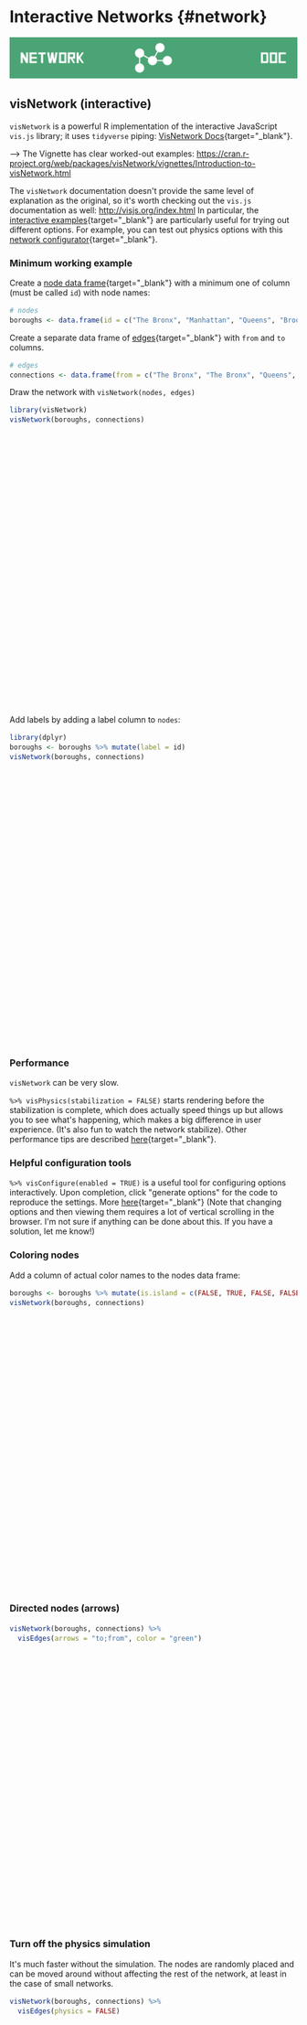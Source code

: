 # Interactive Networks {#network}

![](images/banners/banner_network.png)

<!--## ggnetwork (static)-->

## visNetwork (interactive)

`visNetwork` is a powerful R implementation of the interactive JavaScript `vis.js` library; it uses `tidyverse` piping: [VisNetwork Docs](https://datastorm-open.github.io/visNetwork/){target="_blank"}.

--> The Vignette has clear worked-out examples: https://cran.r-project.org/web/packages/visNetwork/vignettes/Introduction-to-visNetwork.html


The `visNetwork` documentation doesn't provide the same level of explanation as the original, so it's worth checking out the `vis.js` documentation as well:
http://visjs.org/index.html  In particular, the [interactive examples](http://visjs.org/network_examples.html){target="_blank"} are particularly useful for trying out different options. For example, you can test out physics options with this [network configurator](http://visjs.org/examples/network/physics/physicsConfiguration.html){target="_blank"}. 


### Minimum working example

Create a [node data frame](https://datastorm-open.github.io/visNetwork/nodes.html){target="_blank"} with a minimum one of column (must be called `id`) with node names:


```r
# nodes
boroughs <- data.frame(id = c("The Bronx", "Manhattan", "Queens", "Brooklyn", "Staten Island"))
```


Create a separate data frame of [edges](https://datastorm-open.github.io/visNetwork/edges.html){target="_blank"} with `from` and `to` columns. 



```r
# edges
connections <- data.frame(from = c("The Bronx", "The Bronx", "Queens", "Queens", "Manhattan", "Brooklyn"), to = c("Manhattan", "Queens", "Brooklyn", "Manhattan", "Brooklyn", "Staten Island"))
```


Draw the network with `visNetwork(nodes, edges)`


```r
library(visNetwork)
visNetwork(boroughs, connections)
```

<!--html_preserve--><div id="htmlwidget-68f660914c7610f96547" style="width:672px;height:480px;" class="visNetwork html-widget"></div>
<script type="application/json" data-for="htmlwidget-68f660914c7610f96547">{"x":{"nodes":{"id":["The Bronx","Manhattan","Queens","Brooklyn","Staten Island"]},"edges":{"from":["The Bronx","The Bronx","Queens","Queens","Manhattan","Brooklyn"],"to":["Manhattan","Queens","Brooklyn","Manhattan","Brooklyn","Staten Island"]},"nodesToDataframe":true,"edgesToDataframe":true,"options":{"width":"100%","height":"100%","nodes":{"shape":"dot"},"manipulation":{"enabled":false}},"groups":null,"width":null,"height":null,"idselection":{"enabled":false},"byselection":{"enabled":false},"main":null,"submain":null,"footer":null,"background":"rgba(0, 0, 0, 0)"},"evals":[],"jsHooks":[]}</script><!--/html_preserve-->


Add labels by adding a label column to `nodes`:


```r
library(dplyr)
boroughs <- boroughs %>% mutate(label = id)
visNetwork(boroughs, connections)
```

<!--html_preserve--><div id="htmlwidget-234c0583a601f1879d5a" style="width:672px;height:480px;" class="visNetwork html-widget"></div>
<script type="application/json" data-for="htmlwidget-234c0583a601f1879d5a">{"x":{"nodes":{"id":["The Bronx","Manhattan","Queens","Brooklyn","Staten Island"],"label":["The Bronx","Manhattan","Queens","Brooklyn","Staten Island"]},"edges":{"from":["The Bronx","The Bronx","Queens","Queens","Manhattan","Brooklyn"],"to":["Manhattan","Queens","Brooklyn","Manhattan","Brooklyn","Staten Island"]},"nodesToDataframe":true,"edgesToDataframe":true,"options":{"width":"100%","height":"100%","nodes":{"shape":"dot"},"manipulation":{"enabled":false}},"groups":null,"width":null,"height":null,"idselection":{"enabled":false},"byselection":{"enabled":false},"main":null,"submain":null,"footer":null,"background":"rgba(0, 0, 0, 0)"},"evals":[],"jsHooks":[]}</script><!--/html_preserve-->



### Performance

`visNetwork` can be very slow. 

`%>% visPhysics(stabilization = FALSE)` starts rendering before the stabilization is complete, which does actually speed things up but allows you to see what's happening, which makes a big difference in user experience.  (It's also fun to watch the network stabilize).  Other performance tips are described [here](https://datastorm-open.github.io/visNetwork/performance.html){target="_blank"}.
  
### Helpful configuration tools  
  
`%>% visConfigure(enabled = TRUE)` is a useful tool for configuring options interactively.  Upon completion, click "generate options" for the code to reproduce the settings. More [here](https://datastorm-open.github.io/visNetwork/configure.html){target="_blank"} (Note that changing options and then viewing them requires a lot of vertical scrolling in the browser.  I'm not sure if anything can be done about this. If you have a solution, let me know!)
  
### Coloring nodes

Add a column of actual color names to the nodes data frame:


```r
boroughs <- boroughs %>% mutate(is.island = c(FALSE, TRUE, FALSE, FALSE, TRUE)) %>% mutate(color = ifelse(is.island, "blue", "yellow"))
visNetwork(boroughs, connections)
```

<!--html_preserve--><div id="htmlwidget-0e1a580088e2799139ca" style="width:672px;height:480px;" class="visNetwork html-widget"></div>
<script type="application/json" data-for="htmlwidget-0e1a580088e2799139ca">{"x":{"nodes":{"id":["The Bronx","Manhattan","Queens","Brooklyn","Staten Island"],"label":["The Bronx","Manhattan","Queens","Brooklyn","Staten Island"],"is.island":[false,true,false,false,true],"color":["yellow","blue","yellow","yellow","blue"]},"edges":{"from":["The Bronx","The Bronx","Queens","Queens","Manhattan","Brooklyn"],"to":["Manhattan","Queens","Brooklyn","Manhattan","Brooklyn","Staten Island"]},"nodesToDataframe":true,"edgesToDataframe":true,"options":{"width":"100%","height":"100%","nodes":{"shape":"dot"},"manipulation":{"enabled":false}},"groups":null,"width":null,"height":null,"idselection":{"enabled":false},"byselection":{"enabled":false},"main":null,"submain":null,"footer":null,"background":"rgba(0, 0, 0, 0)"},"evals":[],"jsHooks":[]}</script><!--/html_preserve-->

### Directed nodes (arrows)


```r
visNetwork(boroughs, connections) %>% 
  visEdges(arrows = "to;from", color = "green")
```

<!--html_preserve--><div id="htmlwidget-1a5c3a3947e99b495d1d" style="width:672px;height:480px;" class="visNetwork html-widget"></div>
<script type="application/json" data-for="htmlwidget-1a5c3a3947e99b495d1d">{"x":{"nodes":{"id":["The Bronx","Manhattan","Queens","Brooklyn","Staten Island"],"label":["The Bronx","Manhattan","Queens","Brooklyn","Staten Island"],"is.island":[false,true,false,false,true],"color":["yellow","blue","yellow","yellow","blue"]},"edges":{"from":["The Bronx","The Bronx","Queens","Queens","Manhattan","Brooklyn"],"to":["Manhattan","Queens","Brooklyn","Manhattan","Brooklyn","Staten Island"]},"nodesToDataframe":true,"edgesToDataframe":true,"options":{"width":"100%","height":"100%","nodes":{"shape":"dot"},"manipulation":{"enabled":false},"edges":{"arrows":"to;from","color":"green"}},"groups":null,"width":null,"height":null,"idselection":{"enabled":false},"byselection":{"enabled":false},"main":null,"submain":null,"footer":null,"background":"rgba(0, 0, 0, 0)"},"evals":[],"jsHooks":[]}</script><!--/html_preserve-->

### Turn off the physics simulation

It's much faster without the simulation. The nodes are randomly placed and can be moved around without affecting the rest of the network, at least in the case of small networks.


```r
visNetwork(boroughs, connections) %>% 
  visEdges(physics = FALSE)
```

<!--html_preserve--><div id="htmlwidget-c1d52535bf172dcdd714" style="width:672px;height:480px;" class="visNetwork html-widget"></div>
<script type="application/json" data-for="htmlwidget-c1d52535bf172dcdd714">{"x":{"nodes":{"id":["The Bronx","Manhattan","Queens","Brooklyn","Staten Island"],"label":["The Bronx","Manhattan","Queens","Brooklyn","Staten Island"],"is.island":[false,true,false,false,true],"color":["yellow","blue","yellow","yellow","blue"]},"edges":{"from":["The Bronx","The Bronx","Queens","Queens","Manhattan","Brooklyn"],"to":["Manhattan","Queens","Brooklyn","Manhattan","Brooklyn","Staten Island"]},"nodesToDataframe":true,"edgesToDataframe":true,"options":{"width":"100%","height":"100%","nodes":{"shape":"dot"},"manipulation":{"enabled":false},"edges":{"physics":false}},"groups":null,"width":null,"height":null,"idselection":{"enabled":false},"byselection":{"enabled":false},"main":null,"submain":null,"footer":null,"background":"rgba(0, 0, 0, 0)"},"evals":[],"jsHooks":[]}</script><!--/html_preserve-->

### Grey out nodes far from selected (defined by "degree")

(Click a node to see effect.)


```r
# defaults to 1 degree
visNetwork(boroughs, connections) %>% 
  visOptions(highlightNearest = TRUE)
```

<!--html_preserve--><div id="htmlwidget-c23fb2989e2e10026bbd" style="width:672px;height:480px;" class="visNetwork html-widget"></div>
<script type="application/json" data-for="htmlwidget-c23fb2989e2e10026bbd">{"x":{"nodes":{"id":["The Bronx","Manhattan","Queens","Brooklyn","Staten Island"],"label":["The Bronx","Manhattan","Queens","Brooklyn","Staten Island"],"is.island":[false,true,false,false,true],"color":["yellow","blue","yellow","yellow","blue"]},"edges":{"from":["The Bronx","The Bronx","Queens","Queens","Manhattan","Brooklyn"],"to":["Manhattan","Queens","Brooklyn","Manhattan","Brooklyn","Staten Island"]},"nodesToDataframe":true,"edgesToDataframe":true,"options":{"width":"100%","height":"100%","nodes":{"shape":"dot"},"manipulation":{"enabled":false}},"groups":null,"width":null,"height":null,"idselection":{"enabled":false,"style":"width: 150px; height: 26px","useLabels":true,"main":"Select by id"},"byselection":{"enabled":false,"style":"width: 150px; height: 26px","multiple":false,"hideColor":"rgba(200,200,200,0.5)"},"main":null,"submain":null,"footer":null,"background":"rgba(0, 0, 0, 0)","highlight":{"enabled":true,"hoverNearest":false,"degree":1,"algorithm":"all","hideColor":"rgba(200,200,200,0.5)","labelOnly":true},"collapse":{"enabled":false,"fit":false,"resetHighlight":true,"clusterOptions":null,"keepCoord":true,"labelSuffix":"(cluster)"}},"evals":[],"jsHooks":[]}</script><!--/html_preserve-->

```r
# set degree to 2
visNetwork(boroughs, connections) %>% 
  visOptions(highlightNearest = list(enabled = TRUE, 
                                     degree = 2))
```

<!--html_preserve--><div id="htmlwidget-76bf8fa096e9187a3972" style="width:672px;height:480px;" class="visNetwork html-widget"></div>
<script type="application/json" data-for="htmlwidget-76bf8fa096e9187a3972">{"x":{"nodes":{"id":["The Bronx","Manhattan","Queens","Brooklyn","Staten Island"],"label":["The Bronx","Manhattan","Queens","Brooklyn","Staten Island"],"is.island":[false,true,false,false,true],"color":["yellow","blue","yellow","yellow","blue"]},"edges":{"from":["The Bronx","The Bronx","Queens","Queens","Manhattan","Brooklyn"],"to":["Manhattan","Queens","Brooklyn","Manhattan","Brooklyn","Staten Island"]},"nodesToDataframe":true,"edgesToDataframe":true,"options":{"width":"100%","height":"100%","nodes":{"shape":"dot"},"manipulation":{"enabled":false}},"groups":null,"width":null,"height":null,"idselection":{"enabled":false,"style":"width: 150px; height: 26px","useLabels":true,"main":"Select by id"},"byselection":{"enabled":false,"style":"width: 150px; height: 26px","multiple":false,"hideColor":"rgba(200,200,200,0.5)"},"main":null,"submain":null,"footer":null,"background":"rgba(0, 0, 0, 0)","highlight":{"enabled":true,"hoverNearest":false,"degree":2,"algorithm":"all","hideColor":"rgba(200,200,200,0.5)","labelOnly":true},"collapse":{"enabled":false,"fit":false,"resetHighlight":true,"clusterOptions":null,"keepCoord":true,"labelSuffix":"(cluster)"}},"evals":[],"jsHooks":[]}</script><!--/html_preserve-->

